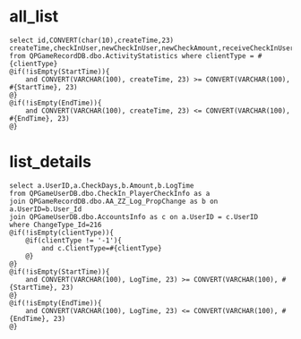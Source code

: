 all_list
===
    select id,CONVERT(char(10),createTime,23) createTime,checkInUser,newCheckInUser,newCheckAmount,receiveCheckInUser
    from QPGameRecordDB.dbo.ActivityStatistics where clientType = #{clientType}
    @if(!isEmpty(StartTime)){
        and CONVERT(VARCHAR(100), createTime, 23) >= CONVERT(VARCHAR(100), #{StartTime}, 23)
    @}
    @if(!isEmpty(EndTime)){
        and CONVERT(VARCHAR(100), createTime, 23) <= CONVERT(VARCHAR(100), #{EndTime}, 23)
    @}


list_details
===
    select a.UserID,a.CheckDays,b.Amount,b.LogTime 
    from QPGameUserDB.dbo.CheckIn_PlayerCheckInfo as a 
    join QPGameRecordDB.dbo.AA_ZZ_Log_PropChange as b on a.UserID=b.User_Id
    join QPGameUserDB.dbo.AccountsInfo as c on a.UserID = c.UserID
    where ChangeType_Id=216 
    @if(!isEmpty(clientType)){
        @if(clientType != '-1'){
            and c.ClientType=#{clientType}
        @}
    @}
    @if(!isEmpty(StartTime)){
        and CONVERT(VARCHAR(100), LogTime, 23) >= CONVERT(VARCHAR(100), #{StartTime}, 23)
    @}
    @if(!isEmpty(EndTime)){
        and CONVERT(VARCHAR(100), LogTime, 23) <= CONVERT(VARCHAR(100), #{EndTime}, 23)
    @}